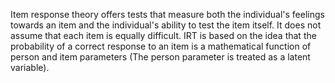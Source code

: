 Item response theory offers tests that measure both the individual's feelings towards an item and the individual's ability to test the item itself. It does not assume that each item is equally difficult.
IRT is based on the idea that the probability of a correct response to an item is a mathematical function of person and item parameters (The person parameter is treated as a latent variable). 